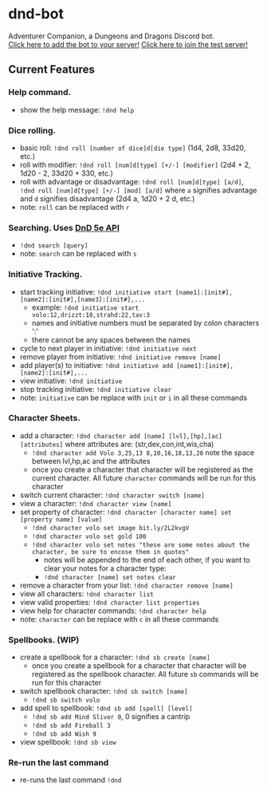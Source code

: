 # dnd-bot
Adventurer Companion, a Dungeons and Dragons Discord bot.  
[Click here to add the bot to your server!](https://top.gg/bot/782772961366507611)
[Click here to join the test server!](https://discord.gg/sp97wJYffu)

## Current Features  
### Help command. 
- show the help message: `!dnd help`
### Dice rolling. 
- basic roll: `!dnd roll [number of dice]d[die type]` (1d4, 2d8, 33d20, etc.)
- roll with modifier: `!dnd roll [num]d[type] [+/-] [modifier]` (2d4 + 2, 1d20 - 2, 33d20 + 330, etc.)
- roll with advantage or disadvantage: `!dnd roll [num]d[type] [a/d]`, `!dnd roll [num]d[type] [+/-] [mod] [a/d]` where `a` signifies advantage and `d` signifies disadvantage (2d4 a, 1d20 + 2 d, etc.)
- note: `roll` can be replaced with `r`
### Searching. Uses [DnD 5e API](https://www.dnd5eapi.co/)
- `!dnd search [query]`
- note: `search` can be replaced with `s`
### Initiative Tracking.
- start tracking initiative: `!dnd initiative start [name1]:[init#],[name2]:[init#],[name3]:[init#],...` 
  - example: `!dnd initiative start volo:12,drizzt:18,strahd:22,tav:3`
  - names and initiative numbers must be separated by colon characters ':'
  - there cannot be any spaces between the names
- cycle to next player in initiative: `!dnd initiative next`
- remove player from initiative: `!dnd initiative remove [name]`
- add player(s) to initiative: `!dnd initiative add [name1]:[init#],[name2]:[init#],...`
- view initiative: `!dnd initiative`
- stop tracking initiative: `!dnd initiative clear` 
- note: `initiative` can be replace with `init` or `i` in all these commands
### Character Sheets.
- add a character: `!dnd character add [name] [lvl],[hp],[ac] [attributes]` where attributes are: (str,dex,con,int,wis,cha)
  - `!dnd character add Volo 3,25,13 8,10,16,18,13,20` note the space between lvl,hp,ac and the attributes
  - once you create a character that character will be registered as the current character. All future `character` commands will be run for this character
- switch current character: `!dnd character switch [name]`
- view a character: `!dnd character view [name]`
- set property of character: `!dnd character [character name] set [property name] [value]`
  - `!dnd character volo set image bit.ly/2L2kvgV`
  - `!dnd character volo set gold 100`
  - `!dnd character volo set notes "these are some notes about the character, be sure to encose them in quotes"`
    - notes will be appended to the end of each other, if you want to clear your notes for a character type:
    - `!dnd character [name] set notes clear`
- remove a character from your list: `!dnd character remove [name]`
- view all characters: `!dnd character list`
- view valid properties: `!dnd character list properties`
- view help for character commands: `!dnd character help`
- note: `character` can be replace with `c` in all these commands
### Spellbooks. (WIP)
- create a spellbook for a character: `!dnd sb create [name]`
  - once you create a spellbook for a character that character will be registered as the spellbook character. All future `sb` commands will be run for this character
- switch spellbook character: `!dnd sb switch [name]`
  - `!dnd sb switch volo`
- add spell to spellbook: `!dnd sb add [spell] [level]`
  - `!dnd sb add Mind Sliver 0`, 0 signifies a cantrip
  - `!dnd sb add Fireball 3`
  - `!dnd sb add Wish 9`
- view spellbook: `!dnd sb view`
### Re-run the last command
- re-runs the last command `!dnd`


